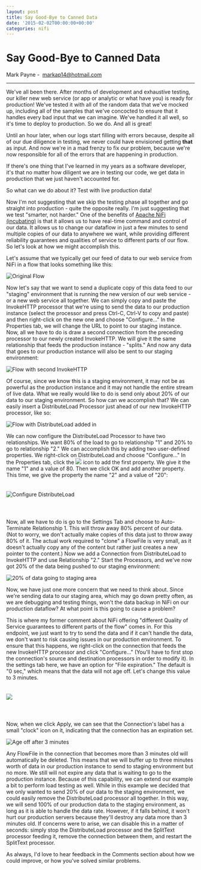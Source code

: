 ```yaml
---
layout: post
title: Say Good-Bye to Canned Data
date: '2015-02-02T00:00:00+00:00'
categories: nifi
---
```

<h1>
Say Good-Bye to Canned Data
</h1>

<p> 
   <span class="author">Mark Payne -&nbsp;</span>
   <span class="author"><a href="mailto:markap14@hotmail.com">markap14@hotmail.com</a></span>
</p>

<hr />

<p>
We've all been there. After months of development and exhaustive testing, our killer new web service (or app or analytic or what have you) is ready for production! 
We've tested it with all of the random data that we've mocked up, including all of the samples that we've concocted to ensure that it handles every bad
input that we can imagine. We've handled it all well, so it's time to deploy to production. So we do. And all is great!
</p>

<p>
Until an hour later, when our logs start filling with errors because, despite all of our due diligence in testing, we never could have
envisioned getting <strong>that</strong> as input. And now we're in a mad frenzy to fix our problem, because we're now responsible for all of the
errors that are happening in production.
</p>

<p>
If there's one thing that I've learned in my years as a software developer, it's that no matter how diligent we are in testing our code,
we get data in production that we just haven't accounted for.
</p>

<p>
So what can we do about it? Test with live production data!
</p>

<p>
Now I'm not suggesting that we skip the testing phase all together and go straight into production - quite the opposite really. I'm just suggesting that we test
"smarter, not harder."  One of the benefits of <a href="http://nifi.incubator.apache.org">Apache NiFi (incubating)</a> is that it allows us to have real-time command and control of our data. It allows us to change our
dataflow in just a few minutes to send multiple
copies of our data to anywhere we want, while providing different reliability guarantees and qualities of service to different parts of our flow. So let's look at how we might
accomplish this.
</p>

<p>
Let's assume that we typically get our feed of data to our web service from NiFi in a flow that looks something like this:
</p>

<img class="screenshot" src="https://blogs.apache.org/nifi/mediaresource/145cd4a9-e624-4a2e-8e61-83aef7654a74" alt="Original Flow" />

<p>
Now let's say that we want to send a duplicate copy of this data feed to our "staging" environment that is running the new version of our web service - or a new web service all together. We can simply copy and paste the
InvokeHTTP processor that we're using to send the data to our production instance (select the processor and press Ctrl-C, Ctrl-V to copy and paste) and then right-click on the new one and choose "Configure..." In the Properties tab, we will change the URL
to point to our staging instance. Now, all we have to do is draw a second connection from the preceding processor to our newly created InvokeHTTP. We will give it the same relationship that feeds the production instance - "splits."
And now any data that goes to our production instance will also be sent to our staging environment:
</p>

<img class="screenshot" src="https://blogs.apache.org/nifi/mediaresource/d627bb1f-5016-4c0d-b7aa-89198e9cfa11" alt="Flow with second InvokeHTTP" />

<p>
Of course, since we know this is a staging environment, it may not be as powerful as the production instance and it may not handle the entire stream of live data. 
What we really would like to do is send only about 20% of our data to our staging
environment. So how can we accomplish that? We can easily insert a DistributeLoad Processor just ahead of our new InvokeHTTP processor, like so:
</p>

<img class="screenshot" src="https://blogs.apache.org/nifi/mediaresource/6fbb7678-b421-47ea-b0da-37b8ec08702f" alt="Flow with DistributeLoad added in" />

<p>
We can now configure the DistributeLoad Processor to have two relationships. We want 80% of the load to go to relationship "1" and 20% to go to relationship "2." We can accomplish this by adding
two user-defined properties. We right-click on DistributeLoad and choose "Configure..." In the Properties tab, click the <img src="https://blogs.apache.org/nifi/mediaresource/07ec2f7b-f931-4dbe-b07d-4394303c773a"> icon to add the first property. 
We give it the name "1" and a value of 80. Then we click OK and add another property. This time, we give the property
the name "2" and a value of "20":
<p>

<img src="https://blogs.apache.org/nifi/mediaresource/fb4865e4-5cb0-453e-aef6-e704c7e1f8e8" alt="Configure DistributeLoad" class="centered" style="margin-top: 1.5em; margin-bottom: 3em;" />

<p>
Now, all we have to do is go to the Settings Tab
and choose to Auto-Terminate Relationship 1. This will throw away 80% percent of our data. (Not to worry, we don't actually make copies of this data just to throw away 80% of it. The actual work required
to "clone" a FlowFile is very small, as it doesn't actually copy any of the content but rather just creates a new pointer to the content.) Now we add a Connection from DistributeLoad to InvokeHTTP and
use Relationship "2." Start the Processors, and we've now got 20% of the data being pushed to our staging environment:
</p>

<img class="screenshot" src="https://blogs.apache.org/nifi/mediaresource/d247a7f8-9908-4180-bd61-1d991e7f2cc5" alt="20% of data going to staging area" />

<p>
Now, we have just one more concern that we need to think about. Since we're sending data to our staging area, which may go down pretty often, as we are debugging and testing things, won't the data
backup in NiFi on our production dataflow? At what point is this going to cause a problem?
</p>

<p>
This is where my former comment about NiFi offering "different Quality of Service guarantees to different parts of the flow" comes in. For this endpoint, we just want to try to send the data and if it can't handle
the data, we don't want to risk causing issues in our production environment. To ensure that this happens, we right-click on the connection that feeds the new InvokeHTTP processor and click "Configure..." (You'll have to first stop
the connection's source and destination processors in order to modify it). In the settings tab here, we have an option for "File expiration." The default is "0 sec," which means that the data will not
age off. Let's change this value to 3 minutes.
</p>

<img class="centered" src="https://blogs.apache.org/nifi/mediaresource/21572f1d-e585-47ff-bb50-ffa7777589cd" style="margin-top: 1.5em; margin-bottom: 3em;" />

<p>
Now, when we click Apply, we can see that the Connection's label has a small "clock" icon on it, indicating that the connection has an expiration set.
</p>

<img class="screenshot" src="https://blogs.apache.org/nifi/mediaresource/d5219184-cb3e-4d74-b8c5-be9042d93596" alt="Age off after 3 minutes" />

<p>
Any FlowFile in the connection that becomes more than 3
minutes old will automatically be deleted. This means that we will buffer up to three minutes worth of data in our production instance to send to staging environment but no more. We still will not expire
any data that is waiting to go to the production instance. Because of this capability, we can extend our example a bit to perform load testing as well. While in this example we decided that we only wanted to
send 20% of our data to the staging environment, we could easily remove the DistributeLoad processor all together. In this way, we will send 100% of our production data to the staging environment, as long
as it is able to handle the data rate. However, if it falls behind, it won't hurt our production servers because they'll destroy any data more than 3 minutes old. If concerns were to arise, we can disable
this in a matter of seconds: simply stop the DistributeLoad processor and the SplitText processor feeding it, remove the connection between them, and restart the SplitText processor.
</p>

<p>
As always, I'd love to hear feedback in the Comments section about how we could improve, or how you've solved similar problems.
</p>
